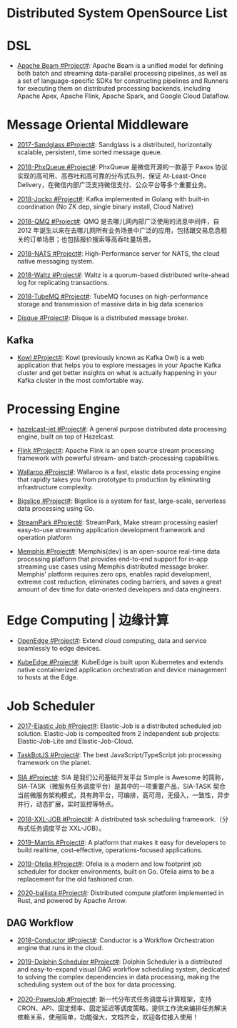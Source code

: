 # Distributed System OpenSource List

# DSL

- [Apache Beam #Project#](https://github.com/apache/beam): Apache Beam is a unified model for defining both batch and streaming data-parallel processing pipelines, as well as a set of language-specific SDKs for constructing pipelines and Runners for executing them on distributed processing backends, including Apache Apex, Apache Flink, Apache Spark, and Google Cloud Dataflow.

# Message Oriental Middleware

- [2017-Sandglass #Project#](https://github.com/celrenheit/sandglass): Sandglass is a distributed, horizontally scalable, persistent, time sorted message queue.

- [2018-PhxQueue #Project#](https://github.com/Tencent/phxqueue): PhxQueue 是微信开源的一款基于 Paxos 协议实现的高可用、高吞吐和高可靠的分布式队列，保证 At-Least-Once Delivery，在微信内部广泛支持微信支付、公众平台等多个重要业务。

- [2018-Jocko #Project#](https://github.com/travisjeffery/jocko): Kafka implemented in Golang with built-in coordination (No ZK dep, single binary install, Cloud Native)

- [2018-QMQ #Project#](https://github.com/qunarcorp/qmq): QMQ 是去哪儿网内部广泛使用的消息中间件，自 2012 年诞生以来在去哪儿网所有业务场景中广泛的应用，包括跟交易息息相关的订单场景；也包括报价搜索等高吞吐量场景。

- [2018-NATS #Project#](https://github.com/nats-io/nats-server): High-Performance server for NATS, the cloud native messaging system.

- [2018-Waltz #Project#](https://github.com/wepay/waltz): Waltz is a quorum-based distributed write-ahead log for replicating transactions.

- [2018-TubeMQ #Project#](https://github.com/Tencent/TubeMQ): TubeMQ focuses on high-performance storage and transmission of massive data in big data scenarios

- [Disque #Project#](https://github.com/antirez/disque): Disque is a distributed message broker.

## Kafka

- [Kowl #Project#](https://github.com/cloudhut/kowl): Kowl (previously known as Kafka Owl) is a web application that helps you to explore messages in your Apache Kafka cluster and get better insights on what is actually happening in your Kafka cluster in the most comfortable way.

# Processing Engine

- [hazelcast-jet #Project#](https://github.com/hazelcast/hazelcast-jet): A general purpose distributed data processing engine, built on top of Hazelcast.

- [Flink #Project#](https://github.com/apache/flink): Apache Flink is an open source stream processing framework with powerful stream- and batch-processing capabilities.

- [Wallaroo #Project#](https://github.com/wallaroolabs/wallaroo): Wallaroo is a fast, elastic data processing engine that rapidly takes you from prototype to production by eliminating infrastructure complexity.

- [Bigslice #Project#](https://bigslice.io): Bigslice is a system for fast, large-scale, serverless data processing using Go.

- [StreamPark #Project#](https://github.com/apache/incubator-streampark): StreamPark, Make stream processing easier! easy-to-use streaming application development framework and operation platform

- [Memphis #Project#](https://github.com/memphisdev): Memphis{dev} is an open-source real-time data processing platform that provides end-to-end support for in-app streaming use cases using Memphis distributed message broker. Memphis' platform requires zero ops, enables rapid development, extreme cost reduction, eliminates coding barriers, and saves a great amount of dev time for data-oriented developers and data engineers.

# Edge Computing | 边缘计算

- [OpenEdge #Project#](https://github.com/baidu/openedge): Extend cloud computing, data and service seamlessly to edge devices.

- [KubeEdge #Project#](https://github.com/kubeedge/kubeedge): KubeEdge is built upon Kubernetes and extends native containerized application orchestration and device management to hosts at the Edge.

# Job Scheduler

- [2017-Elastic Job #Project#](https://github.com/elasticjob/elastic-job-lite): Elastic-Job is a distributed scheduled job solution. Elastic-Job is composited from 2 independent sub projects: Elastic-Job-Lite and Elastic-Job-Cloud.

- [TaskBotJS #Project#](https://github.com/eropple/taskbotjs): The best JavaScript/TypeScript job processing framework on the planet.

- [SIA #Project#](https://github.com/siaorg/sia-task): SIA 是我们公司基础开发平台 Simple is Awesome 的简称，SIA-TASK（微服务任务调度平台）是其中的一项重要产品，SIA-TASK 契合当前微服务架构模式，具有跨平台，可编排，高可用，无侵入，一致性，异步并行，动态扩展，实时监控等特点。

- [2018-XXL-JOB #Project#](https://github.com/xuxueli/xxl-job/): A distributed task scheduling framework.（分布式任务调度平台 XXL-JOB）。

- [2019-Mantis #Project#](https://github.com/netflix/mantis/): A platform that makes it easy for developers to build realtime, cost-effective, operations-focused applications.

- [2019-Ofelia #Project#](https://github.com/mcuadros/ofelia): Ofelia is a modern and low footprint job scheduler for docker environments, built on Go. Ofelia aims to be a replacement for the old fashioned cron.

- [2020-ballista #Project#](https://github.com/ballista-compute/ballista): Distributed compute platform implemented in Rust, and powered by Apache Arrow.

## DAG Workflow

- [2018-Conductor #Project#](https://netflix.github.io/conductor/): Conductor is a Workflow Orchestration engine that runs in the cloud.

- [2019-Dolphin Scheduler #Project#](https://github.com/apache/incubator-dolphinscheduler): Dolphin Scheduler is a distributed and easy-to-expand visual DAG workflow scheduling system, dedicated to solving the complex dependencies in data processing, making the scheduling system out of the box for data processing.

- [2020-PowerJob #Project#](https://github.com/KFCFans/PowerJob): 新一代分布式任务调度与计算框架，支持 CRON、API、固定频率、固定延迟等调度策略，提供工作流来编排任务解决依赖关系，使用简单，功能强大，文档齐全，欢迎各位接入使用！
